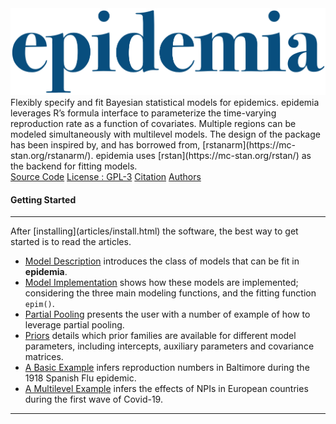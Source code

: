 
<img src="man/figures/logo_big.png" class="mainimg" />

<div class="subtext">
Flexibly specify and fit Bayesian statistical models for epidemics.
epidemia leverages R’s formula interface to parameterize the time-varying
reproduction rate as a function of covariates. Multiple regions can
be modeled simultaneously with multilevel models. The design of the
package has been inspired by, and has borrowed from,
[rstanarm](https://mc-stan.org/rstanarm/).
epidemia uses [rstan](https://mc-stan.org/rstan/) as the backend for fitting models.
</div>

<div class="row">
  <div class="span12">
    <div class = "btn-toolbar">
      <div class="btn-group btn-group-sm">
        <a class="btn btn-primary" href="https://github.com/ImperialCollegeLondon/epidemia">Source Code</a>
        <a class="btn btn-primary" href="https://www.r-project.org/Licenses/GPL-3">License : GPL-3</a>
        <a class="btn btn-primary" href="authors.html">Citation</a>
        <a class="btn btn-primary" href="authors.html">Authors</a>
      </div>
    </div>
  </div>
</div>



<div class="getting_started">
<h4> Getting Started </h4>
<hr>
After [installing](articles/install.html) the software, the best way to get started is to read the articles.

- [Model Description](articles/model-description.html) introduces the class of models that can be fit in **epidemia**.
- [Model Implementation](articles/model-implementation.html) shows how these models are implemented; considering the three main modeling functions, and the fitting function `epim()`.
- [Partial Pooling](articles/partial-pooling.html) presents the user with a number of example of how to leverage partial pooling.
- [Priors](articles/priors.html) details which prior families are available for different model parameters, including intercepts, auxiliary parameters and covariance matrices.
- [A Basic Example](articles/flu.html) infers reproduction numbers in Baltimore during the 1918 Spanish Flu epidemic.
- [A Multilevel Example](articles/europe-covid.html) infers the effects of NPIs in European countries during the first wave of Covid-19. 
<hr>

</div>



<!-- <div class="row text-center">
  <div class='col-lg-3'>
    <div class="btn-group buttons"><a href="#the_coral"><button type="button" class="btn btn-primary btn-lg">The Coral</button></a></div>
  </div>

  <div class='col-lg-3'>
    <div class="btn-group buttons"><a href="#early_solo"><button type="button" class="btn btn-warning btn-lg"id="target1">Early Solo</button></a></div>
  </div>
  <div class='col-lg-3'>
    <div class="btn-group buttons"><a href="#later_works"><button type="button" class="btn btn-danger btn-lg">Later Works</button></a></div>
  </div>
  <div class='col-lg-3'>
    <div class="btn-group buttons"><a href="#Social_Media"><button type="button" class="btn btn-default btn-lg">Social Media</button></a></div>
  </div>
</div> -->